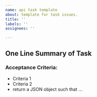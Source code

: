 ```yaml
---
name: api task template
about: template for task issues.
title: ''
labels: ''
assignees: ''

---
```


## One Line Summary of Task

### Acceptance Criteria:
- Criteria 1
- Criteria 2
- return a JSON object such that ...

